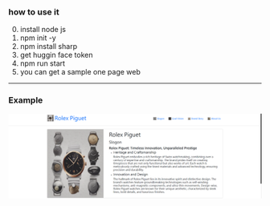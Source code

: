 ### how to use it
0. install node js
1. npm init -y
2. npm install sharp
3. get huggin face token
4. npm run start
5. you can get a sample one page web
* * *
### Example
![生成圖片 watch](image.png)
